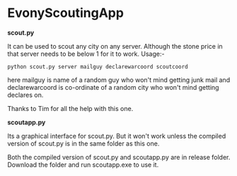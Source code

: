 # EvonyScoutingApp

**scout.py**

It can be used to scout any city on any server. Although the stone price in that server needs to be below 1 for it to work. Usage:-

    python scout.py server mailguy declarewarcoord scoutcoord
    
here mailguy is name of a random guy who won't mind getting junk mail and declarewarcoord is co-ordinate of a random city who won't mind getting declares on.

Thanks to Tim for all the help with this one.

**scoutapp.py**

Its a graphical interface for scout.py. But it won't work unless the compiled version of scout.py is in the same folder as this one.

Both the compiled version of scout.py and scoutapp.py are in release folder. Download the folder and run scoutapp.exe to use it.
